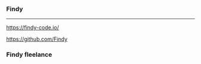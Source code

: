 ### Findy 
---
https://findy-code.io/

https://github.com/Findy

### Findy fleelance




```
```

```
```

```
```

